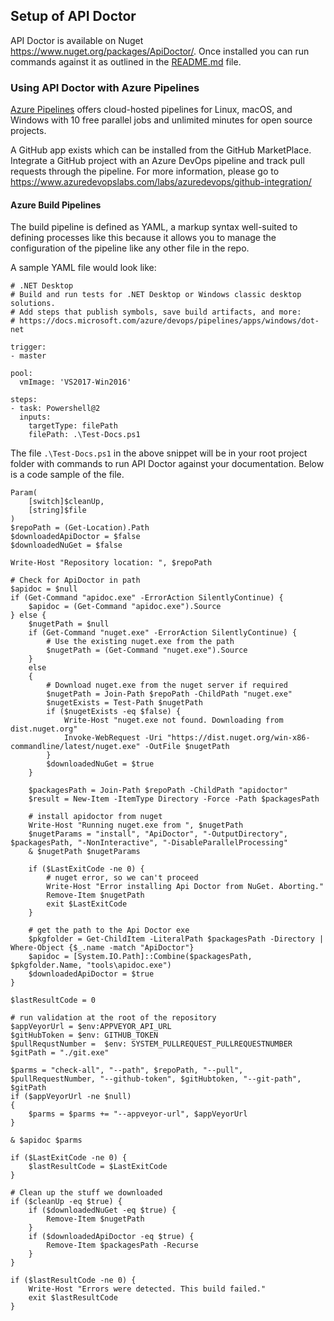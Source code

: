 ## Setup of API Doctor

API Doctor is available on Nuget https://www.nuget.org/packages/ApiDoctor/. Once installed you can run commands against it as outlined in the [README.md](/readme.md) file.

### Using API Doctor with Azure Pipelines

[Azure Pipelines](https://azure.microsoft.com/en-us/services/devops/pipelines/) offers cloud-hosted pipelines for Linux, macOS, and Windows with 10 free parallel jobs and unlimited minutes for open source projects.

A GitHub app exists which can be installed from the GitHub MarketPlace. Integrate a GitHub project with an Azure DevOps pipeline and track pull requests through the pipeline. For more information, please go to https://www.azuredevopslabs.com/labs/azuredevops/github-integration/

#### Azure Build Pipelines
The build pipeline is defined as YAML, a markup syntax well-suited to defining processes like this because it allows you to manage the configuration of the pipeline like any other file in the repo.

A sample YAML file would look like:
```
# .NET Desktop
# Build and run tests for .NET Desktop or Windows classic desktop solutions.
# Add steps that publish symbols, save build artifacts, and more:
# https://docs.microsoft.com/azure/devops/pipelines/apps/windows/dot-net

trigger:
- master

pool:
  vmImage: 'VS2017-Win2016'
  
steps:
- task: Powershell@2
  inputs:
    targetType: filePath
    filePath: .\Test-Docs.ps1

```
The file `.\Test-Docs.ps1` in the above snippet will be in your root project folder with commands to run API Doctor against your documentation. Below is a code sample of the file.

```
Param(
    [switch]$cleanUp,
    [string]$file
)
$repoPath = (Get-Location).Path
$downloadedApiDoctor = $false
$downloadedNuGet = $false

Write-Host "Repository location: ", $repoPath

# Check for ApiDoctor in path
$apidoc = $null
if (Get-Command "apidoc.exe" -ErrorAction SilentlyContinue) {
    $apidoc = (Get-Command "apidoc.exe").Source
} else {
    $nugetPath = $null
    if (Get-Command "nuget.exe" -ErrorAction SilentlyContinue) {
        # Use the existing nuget.exe from the path
        $nugetPath = (Get-Command "nuget.exe").Source
    }
    else
    {
        # Download nuget.exe from the nuget server if required
        $nugetPath = Join-Path $repoPath -ChildPath "nuget.exe"
        $nugetExists = Test-Path $nugetPath
        if ($nugetExists -eq $false) {
            Write-Host "nuget.exe not found. Downloading from dist.nuget.org"
            Invoke-WebRequest -Uri "https://dist.nuget.org/win-x86-commandline/latest/nuget.exe" -OutFile $nugetPath
        }
        $downloadedNuGet = $true
    }

    $packagesPath = Join-Path $repoPath -ChildPath "apidoctor"
    $result = New-Item -ItemType Directory -Force -Path $packagesPath

    # install apidoctor from nuget
    Write-Host "Running nuget.exe from ", $nugetPath
    $nugetParams = "install", "ApiDoctor", "-OutputDirectory", $packagesPath, "-NonInteractive", "-DisableParallelProcessing"
    & $nugetPath $nugetParams

    if ($LastExitCode -ne 0) { 
        # nuget error, so we can't proceed
        Write-Host "Error installing Api Doctor from NuGet. Aborting."
        Remove-Item $nugetPath
        exit $LastExitCode
    }

    # get the path to the Api Doctor exe
    $pkgfolder = Get-ChildItem -LiteralPath $packagesPath -Directory | Where-Object {$_.name -match "ApiDoctor"}
    $apidoc = [System.IO.Path]::Combine($packagesPath, $pkgfolder.Name, "tools\apidoc.exe")
    $downloadedApiDoctor = $true
}

$lastResultCode = 0

# run validation at the root of the repository
$appVeyorUrl = $env:APPVEYOR_API_URL
$gitHubToken = $env: GITHUB_TOKEN
$pullRequstNumber =  $env: SYSTEM_PULLREQUEST_PULLREQUESTNUMBER
$gitPath = "./git.exe"

$parms = "check-all", "--path", $repoPath, "--pull", $pullRequestNumber, "--github-token", $gitHubtoken, "--git-path", $gitPath
if ($appVeyorUrl -ne $null)
{
    $parms = $parms += "--appveyor-url", $appVeyorUrl
}

& $apidoc $parms

if ($LastExitCode -ne 0) { 
    $lastResultCode = $LastExitCode
}

# Clean up the stuff we downloaded
if ($cleanUp -eq $true) {
    if ($downloadedNuGet -eq $true) {
        Remove-Item $nugetPath 
    }
    if ($downloadedApiDoctor -eq $true) {
        Remove-Item $packagesPath -Recurse
    }
}

if ($lastResultCode -ne 0) {
    Write-Host "Errors were detected. This build failed."
    exit $lastResultCode
}

```
